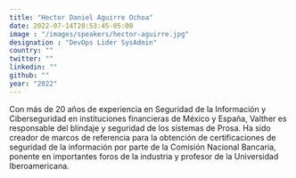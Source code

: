 ```yaml
---
title: "Hector Daniel Aguirre Ochoa"
date: 2022-07-14T20:53:45-05:00
image : "/images/speakers/hector-aguirre.jpg"
designation : "DevOps Lider SysAdmin"
country: ""
twitter: ""
linkedin: ""
github: ""
year: "2022"
---
```


Con más de 20 años de experiencia en Seguridad de la Información y Ciberseguridad en instituciones financieras de México y España, Valther es responsable del blindaje y seguridad de los sistemas de Prosa. Ha sido creador de marcos de referencia para la obtención de certificaciones de seguridad de la información por parte de la Comisión Nacional Bancaria, ponente en importantes foros de la industria y profesor de la Universidad Iberoamericana.

